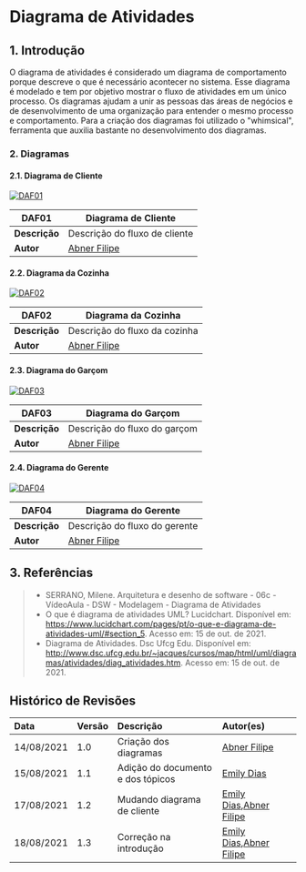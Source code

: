 # Diagrama de Atividades

## 1. Introdução

O diagrama de atividades é considerado um diagrama de comportamento porque descreve o que é necessário acontecer no sistema. Esse diagrama é modelado e tem por objetivo mostrar o fluxo de atividades em um único processo. Os diagramas ajudam a unir as pessoas das áreas de negócios e de desenvolvimento de uma organização para entender o mesmo processo e comportamento. Para a criação dos diagramas foi utilizado o "whimsical", ferramenta que auxilia bastante no desenvolvimento dos diagramas.

### 2. Diagramas

#### 2.1. Diagrama de Cliente

[![DAF01](../../assets/img/seminario2/diagrama-de-atividades/DiagramaCliente.png)](../../assets/img/seminario2/diagrama-de-atividades/DiagramaCliente.png)

| **DAF01**     | **Diagrama de Cliente**                     |
| ------------- | ------------------------------------------- |
| **Descrição** | Descrição do fluxo de cliente               |
| **Autor**     | [Abner Filipe](https://github.com/abner423) |

#### 2.2. Diagrama da Cozinha

[![DAF02](../../assets/img/seminario2/diagrama-de-atividades/DiagramaCozinha.png)](../../assets/img/seminario2/diagrama-de-atividades/DiagramaCozinha.png)

| **DAF02**     | **Diagrama da Cozinha**                     |
| ------------- | ------------------------------------------- |
| **Descrição** | Descrição do fluxo da cozinha               |
| **Autor**     | [Abner Filipe](https://github.com/abner423) |

#### 2.3. Diagrama do Garçom

[![DAF03](../../assets/img/seminario2/diagrama-de-atividades/DiagramaGarcom.png)](../../assets/img/seminario2/diagrama-de-atividades/DiagramaGarcom.png)

| **DAF03**     | **Diagrama do Garçom**                      |
| ------------- | ------------------------------------------- |
| **Descrição** | Descrição do fluxo do garçom                |
| **Autor**     | [Abner Filipe](https://github.com/abner423) |

#### 2.4. Diagrama do Gerente

[![DAF04](../../assets/img/seminario2/diagrama-de-atividades/DiagramaGerente.png)](../../assets/img/seminario2/diagrama-de-atividades/DiagramaGerente.png)

| **DAF04**     | **Diagrama do Gerente**                     |
| ------------- | ------------------------------------------- |
| **Descrição** | Descrição do fluxo do gerente               |
| **Autor**     | [Abner Filipe](https://github.com/abner423) |

## 3. Referências

> - SERRANO, Milene. Arquitetura e desenho de software - 06c - VídeoAula - DSW - Modelagem - Diagrama de Atividades
> - O que é diagrama de atividades UML? Lucidchart. Disponível em: <https://www.lucidchart.com/pages/pt/o-que-e-diagrama-de-atividades-uml/#section_5>. Acesso em: 15 de out. de 2021.
> - Diagrama de Atividades. Dsc Ufcg Edu. Disponível em: <http://www.dsc.ufcg.edu.br/~jacques/cursos/map/html/uml/diagramas/atividades/diag_atividades.htm>. Acesso em: 15 de out. de 2021.

## Histórico de Revisões

| Data       | Versão | Descrição                         | Autor(es)                                                                             |
| :--------- | :----- | :-------------------------------- | :------------------------------------------------------------------------------------ |
| 14/08/2021 | 1.0    | Criação dos diagramas             | [Abner Filipe](https://github.com/abner423)                                           |
| 15/08/2021 | 1.1    | Adição do documento e dos tópicos | [Emily Dias](https://github.com/emysdias)                                             |
| 17/08/2021 | 1.2    | Mudando diagrama de cliente       | [Emily Dias](https://github.com/emysdias),[Abner Filipe](https://github.com/abner423) |
| 18/08/2021 | 1.3    | Correção na introdução            | [Emily Dias](https://github.com/emysdias),[Abner Filipe](https://github.com/abner423) |
